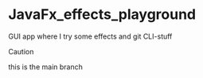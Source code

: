 # JavaFx_effects_playground
GUI app where I try some effects and git CLI-stuff  


  >[!CAUTION]
  >this is the main branch
